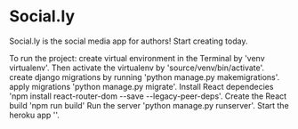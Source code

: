 # Social.ly
Social.ly is the social media app for authors! Start creating today. 


To run the project: create virtual environment in the Terminal by 'venv virtualenv'. 
Then activate the virtualenv by 'source/venv/bin/activate'. 
create django migrations by running 'python manage.py makemigrations'.
apply migrations 'python manage.py migrate'.
Install React dependecies 'npm install react-router-dom --save --legacy-peer-deps'.
Create the React build 'npm run build'
Run the server 'python manage.py runserver'.
Start the heroku app ''.

